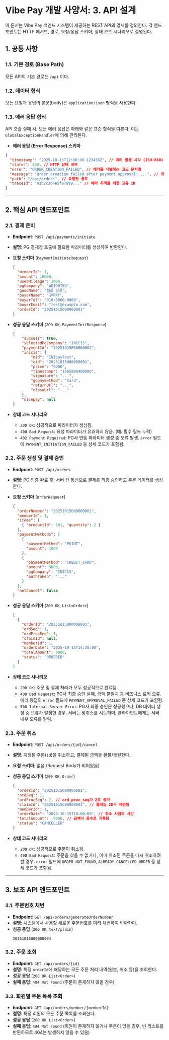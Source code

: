 # Vibe Pay 개발 사양서: 3. API 설계

이 문서는 Vibe Pay 백엔드 시스템이 제공하는 REST API의 명세를 정의한다. 각 엔드포인트는 HTTP 메서드, 경로, 요청/응답 스키마, 상태 코드 시나리오로 설명된다.

## 1. 공통 사항

### 1.1. 기본 경로 (Base Path)
모든 API의 기본 경로는 `/api` 이다.

### 1.2. 데이터 형식
모든 요청과 응답의 본문(body)은 `application/json` 형식을 사용한다.

### 1.3. 에러 응답 형식
API 호출 실패 시, 모든 에러 응답은 아래와 같은 표준 형식을 따른다. 이는 `GlobalExceptionHandler`에 의해 관리된다.

- **에러 응답 (Error Response) 스키마**

```json
{
  "timestamp": "2025-10-15T12:00:00.123456Z", // 에러 발생 시각 (ISO-8601)
  "status": 400, // HTTP 상태 코드
  "error": "ORDER_CREATION_FAILED", // 에러를 식별하는 코드 문자열
  "message": "Order creation failed after payment approval: ...", // 개발자가 이해할 수 있는 상세 메시지
  "path": "/api/orders", // 요청된 경로
  "traceId": "a1b2c3d4e5f67890..." // 에러 추적을 위한 고유 ID
}
```

---

## 2. 핵심 API 엔드포인트

### 2.1. 결제 준비

-   **Endpoint**: `POST /api/payments/initiate`
-   **설명**: PG 결제창 호출에 필요한 파라미터를 생성하여 반환한다.

-   **요청 스키마** (`PaymentInitiateRequest`)

    ```json
    {
      "memberId": 1,
      "amount": 10000,
      "usedMileage": 1000,
      "pgCompany": "WEIGHTED",
      "goodName": "샘플 상품",
      "buyerName": "구매자",
      "buyerTel": "010-0000-0000",
      "buyerEmail": "test@example.com",
      "orderId": "20251015O00000001"
    }
    ```

-   **성공 응답 스키마** (`200 OK`, `PaymentInitResponse`)

    ```json
    {
        "success": true,
        "selectedPgCompany": "INICIS",
        "paymentId": "20251015P00000002",
        "inicis": {
            "mid": "INIpayTest",
            "oid": "20251015O00000001",
            "price": "9000",
            "timestamp": "1665806400000",
            "signature": "...",
            "gopaymethod": "Card",
            "returnUrl": "...",
            "closeUrl": "..."
        },
        "nicepay": null
    }
    ```

-   **상태 코드 시나리오**
    -   `200 OK`: 성공적으로 파라미터가 생성됨.
    -   `400 Bad Request`: 요청 파라미터가 유효하지 않음. (예: 필수 필드 누락)
    -   `402 Payment Required`: PG사 연동 파라미터 생성 중 오류 발생. `error` 필드에 `PAYMENT_INITIATION_FAILED` 등 상세 코드가 포함됨.

### 2.2. 주문 생성 및 결제 승인

-   **Endpoint**: `POST /api/orders`
-   **설명**: PG 인증 완료 후, 서버 간 통신으로 결제를 최종 승인하고 주문 데이터를 생성한다.

-   **요청 스키마** (`OrderRequest`)

    ```json
    {
      "orderNumber": "20251015O00000001",
      "memberId": 1,
      "items": [
        { "productId": 101, "quantity": 2 }
      ],
      "paymentMethods": [
        {
          "paymentMethod": "POINT",
          "amount": 1000
        },
        {
          "paymentMethod": "CREDIT_CARD",
          "amount": 9000,
          "pgCompany": "INICIS",
          "authToken": "..."
        }
      ],
      "netCancel": false
    }
    ```

-   **성공 응답 스키마** (`200 OK`, `List<Order>`)

    ```json
    [
      {
        "orderId": "20251015O00000001",
        "ordSeq": 1,
        "ordProcSeq": 1,
        "claimId": null,
        "memberId": 1,
        "orderDate": "2025-10-15T14:30:00",
        "totalAmount": 9000,
        "status": "ORDERED"
      }
    ]
    ```

-   **상태 코드 시나리오**
    -   `200 OK`: 주문 및 결제 처리가 모두 성공적으로 완료됨.
    -   `400 Bad Request`: PG사 최종 승인 실패, 금액 불일치 등 비즈니스 로직 오류. 에러 응답의 `error` 필드에 `PAYMENT_APPROVAL_FAILED` 등 상세 코드가 포함됨.
    -   `500 Internal Server Error`: PG사 최종 승인은 성공했으나, DB 데이터 생성 중 오류가 발생한 경우. 서버는 망취소를 시도하며, 클라이언트에게는 서버 내부 오류를 알림.

### 2.3. 주문 취소

-   **Endpoint**: `POST /api/orders/{id}/cancel`
-   **설명**: 지정된 주문(`id`)을 취소하고, 결제된 금액을 환불/복원한다.

-   **요청 스키마**: 없음 (Request Body가 비어있음)

-   **성공 응답 스키마** (`200 OK`, `Order`)

    ```json
    {
      "orderId": "20251015O00000001",
      "ordSeq": 1,
      "ordProcSeq": 2, // ord_proc_seq가 2로 증가
      "claimId": "20251015C00000003", // 클레임 ID가 채번됨
      "memberId": 1,
      "orderDate": "2025-10-15T18:00:00", // 취소 시점의 시간
      "totalAmount": -9000, // 금액이 음수로 기록됨
      "status": "CANCELLED"
    }
    ```

-   **상태 코드 시나리오**
    -   `200 OK`: 성공적으로 주문이 취소됨.
    -   `400 Bad Request`: 주문을 찾을 수 없거나, 이미 취소된 주문을 다시 취소하려 할 경우. `error` 필드에 `ORDER_NOT_FOUND`, `ALREADY_CANCELLED_ORDER` 등 상세 코드가 포함됨.

---

## 3. 보조 API 엔드포인트

### 3.1. 주문번호 채번

-   **Endpoint**: `GET /api/orders/generateOrderNumber`
-   **설명**: 시스템에서 사용할 새로운 주문번호를 미리 채번하여 반환한다.
-   **성공 응답** (`200 OK`, `text/plain`)
    ```
    20251015O00000004
    ```

### 3.2. 주문 조회

-   **Endpoint**: `GET /api/orders/{id}`
-   **설명**: 특정 `orderId`에 해당하는 모든 주문 처리 내역(원본, 취소 등)을 조회한다.
-   **성공 응답** (`200 OK`, `List<Order>`)
-   **실패 응답**: `404 Not Found` (주문이 존재하지 않을 경우)

### 3.3. 회원별 주문 목록 조회

-   **Endpoint**: `GET /api/orders/member/{memberId}`
-   **설명**: 특정 회원의 모든 주문 목록을 조회한다.
-   **성공 응답** (`200 OK`, `List<Order>`)
-   **실패 응답**: `404 Not Found` (회원이 존재하지 않거나 주문이 없을 경우, 빈 리스트를 반환하므로 404는 발생하지 않을 수 있음)
